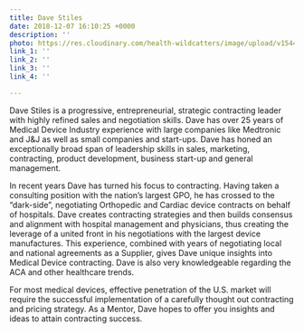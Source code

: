 ```yaml
---
title: Dave Stiles
date: 2018-12-07 16:10:25 +0000
description: ''
photo: https://res.cloudinary.com/health-wildcatters/image/upload/v1544199046/image.png
link_1: ''
link_2: ''
link_3: ''
link_4: ''

---
```

Dave Stiles is a progressive, entrepreneurial, strategic contracting leader with highly refined sales and negotiation skills. Dave has over 25 years of Medical Device Industry experience with large companies like Medtronic and J&J as well as small companies and start-ups. Dave has honed an exceptionally broad span of leadership skills in sales, marketing, contracting, product development, business start-up and general management.

In recent years Dave has turned his focus to contracting. Having taken a consulting position with the nation’s largest GPO, he has crossed to the “dark-side”, negotiating Orthopedic and Cardiac device contracts on behalf of hospitals. Dave creates contracting strategies and then builds consensus and alignment with hospital management and physicians, thus creating the leverage of a united front in his negotiations with the largest device manufactures. This experience, combined with years of negotiating local and national agreements as a Supplier, gives Dave unique insights into Medical Device contracting. Dave is also very knowledgeable regarding the ACA and other healthcare trends.

For most medical devices, effective penetration of the U.S. market will require the successful implementation of a carefully thought out contracting and pricing strategy. As a Mentor, Dave hopes to offer you insights and ideas to attain contracting success.